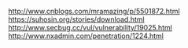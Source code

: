 http://www.cnblogs.com/mr­amazing/p/5501872.html
https://suhosin.org/stories/download.html
http://www.secbug.cc/vul/vulnerability/19025.html
http://www.nxadmin.com/penetration/1224.html
